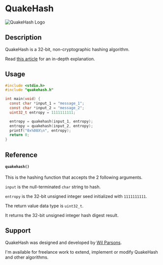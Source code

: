 # QuakeHash
![QuakeHash Logo](https://repository-images.githubusercontent.com/739806114/84c6ab87-574c-404d-a0a7-0451de10facf)

## Description
QuakeHash is a 32-bit, non-cryptographic hashing algorithm.

Read [this article](https://medium.com/@wilparsons/quakehash-is-a-new-32-bit-hashing-algorithm-with-low-collisions-and-good-bit-distribution-b2ad6aedeb09) for an in-depth explanation.

## Usage
``` c
#include <stdio.h>
#include "quakehash.h"

int main(void) {
  const char *input_1 = "message_1";
  const char *input_2 = "message_2";
  uint32_t entropy = 1111111111;

  entropy = quakehash(input_1, entropy);
  entropy = quakehash(input_2, entropy);
  printf("0x%08X\n", entropy);
  return 0;
}
```

## Reference
#### `quakehash()`
This is the hashing function that accepts the 2 following arguments.

`input` is the null-terminated `char` string to hash.

`entropy` is the 32-bit unsigned integer seed initialized with `1111111111`.

The return value data type is `uint32_t`.

It returns the 32-bit unsigned integer hash digest result.

## Support
QuakeHash was designed and developed by [Wil Parsons](https://wilparsons.com/).

I'm available for freelance work to extend, implement or modify QuakeHash and other algorithms.
